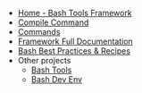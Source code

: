 <!-- docs/_sidebar.md -->

- [Home - Bash Tools Framework](/ 'Bash Tools Framework')
- [Compile Command](CompileCommand.md 'compile your sh files as one file')
- [Commands](Commands.md 'The greatest commands in the world')
- [Framework Full Documentation](FrameworkFullDoc.md 'Bash Tools Framework documentation')
- [Bash Best Practices & Recipes](BestPractices.md)
- Other projects
  - [Bash Tools](https://fchastanet.github.io/bash-tools/)
  - [Bash Dev Env](https://fchastanet.github.io/bash-dev-env/)
